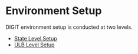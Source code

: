 # Environment Setup

DIGIT environment setup is conducted at two levels.

* [State Level Setup](state-level-setup/)
* [ULB Level Setup](ulb-level-setup/)

